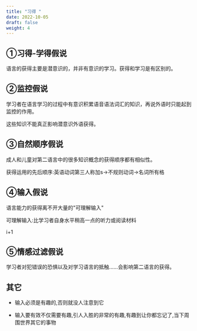 ```yaml
---
title: "习得 "
date: 2022-10-05
draft: false
weight: 4
---
```



## ①习得-学得假说

语言的获得主要是潜意识的，并非有意识的学习。获得和学习是有区别的。

## ②监控假说

学习者在语言学习的过程中有意识积累语音语法词汇的知识，再说外语时只能起到监控的作用。

这些知识不能真正影响潜意识外语获得。

## ③自然顺序假说

成人和儿童对第二语言中的很多知识概念的获得顺序都有相似性。

获得运用的先后顺序:英语动词第三人称加s→不规则动词→名词所有格

## ④输入假说



语言能力的获得离不开大量的"可理解输入"

可理解输入:比学习者自身水平稍高一点的听力或阅读材料

i+1

## ⑤情感过滤假说

学习者对犯错误的恐惧以及对学习语言的抵触……会影响第二语言的获得。


## 其它

+ 输入必须是有趣的,否则就没人注意到它

+ 输入要有效不仅需要有趣,引人入胜的非常的有趣,有趣到让你都忘记了,当下周围世界其它的事物
